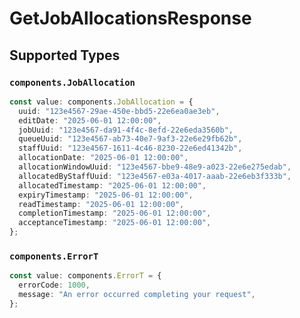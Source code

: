 # GetJobAllocationsResponse


## Supported Types

### `components.JobAllocation`

```typescript
const value: components.JobAllocation = {
  uuid: "123e4567-29ae-450e-bbd5-22e6ea0ae3eb",
  editDate: "2025-06-01 12:00:00",
  jobUuid: "123e4567-da91-4f4c-8efd-22e6eda3560b",
  queueUuid: "123e4567-ab73-40e7-9af3-22e6e29fb62b",
  staffUuid: "123e4567-1611-4c46-8230-22e6ed41342b",
  allocationDate: "2025-06-01 12:00:00",
  allocationWindowUuid: "123e4567-bbe9-48e9-a023-22e6e275edab",
  allocatedByStaffUuid: "123e4567-e03a-4017-aaab-22e6eb3f333b",
  allocatedTimestamp: "2025-06-01 12:00:00",
  expiryTimestamp: "2025-06-01 12:00:00",
  readTimestamp: "2025-06-01 12:00:00",
  completionTimestamp: "2025-06-01 12:00:00",
  acceptanceTimestamp: "2025-06-01 12:00:00",
};
```

### `components.ErrorT`

```typescript
const value: components.ErrorT = {
  errorCode: 1000,
  message: "An error occurred completing your request",
};
```

